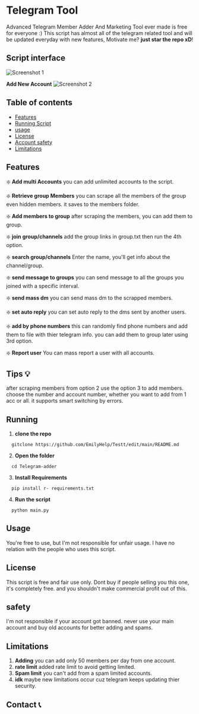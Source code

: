 # Telegram Tool
Advanced Telegram Member Adder And Marketing Tool ever made is free for everyone :) 
This script has almost all of the telegram related tool and will be updated everyday with new features, Motivate me? **just star the repo xD**! 


## Script interface
![Screenshot 1](https://telegra.ph/file/fc87db39c11ff37c42998-03bffd89fb022a121b.jpg)

**Add New Account**
![Screenshot 2](https://telegra.ph/file/fb85357f7a98140ba3198-a723c61f6cac3758b4.jpg)


## Table of contents 
- [Features](#features)
- [Running Script](#running)
- [usage](#usage)
- [License](#License)
- [Account safety](#safety)
- [Limitations](#Limitations)

## Features

❇️ **Add multi Accounts** 
you can add unlimited accounts to the script. 

❇️ **Retrieve group Members**
you can scrape all the members of the group even hidden members. it saves to the members folder.

❇️ **Add members to group**
after scraping the members, you can add them to group.

❇️ **join group/channels**
add the group links in group.txt then run the 4th option.

❇️ **search group/channels**
Enter the name, you'll get info about the channel/group.

❇️ **send message to groups**
you can send message to all the groups you joined with a specific interval. 

❇️ **send mass dm**
you can send mass dm to the scrapped members. 

❇️ **set auto reply**
you can set auto reply to the dms sent by another users. 

❇️ **add by phone numbers**
this can randomly find phone numbers and add them to file with thier telegram info. you can add them to group later using 3rd option.

❇️ **Report user**
You can mass report a user with all accounts.

## Tips 💡
after scraping members from option 2 use the option 3 to add members. choose the number and account number, whether you want to add from 1 acc or all. it supports smart switching by errors.

## Running

1. **clone the repo**
```
  gitclone https://github.com/EmilyHelp/Testt/edit/main/README.md
   ```
2. **Open the folder**
```
  cd Telegram-adder
```

3. **Install Requirements**
```
  pip install r- requirements.txt
```
4. **Run the script**
```
  python main.py
```
    
## Usage 
You're free to use, but I'm not responsible for unfair usage. I have no relation with the people who uses this script.

## License 
This script is free and fair use only. Dont buy if people selling you this one, it's completely free. and you shouldn't make commercial profit out of this. 

## safety 
I'm not responsible if your account got banned. never use your main account and buy old accounts for better adding and spams.

## Limitations

1. **Adding** you can add only 50 members per day from one account.
2. **rate limit** added rate limit to avoid getting limited.
3. **Spam limit** you can't add from a spam limited accounts.
4. **idk** maybe new limitations occur cuz telegram keeps updating thier security.

## Contact 📞

